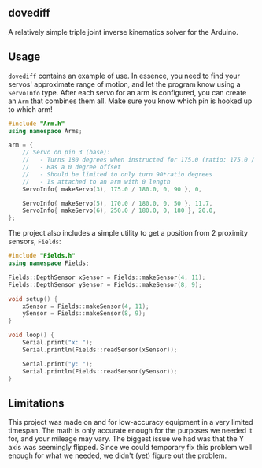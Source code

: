 dovediff
-------

A relatively simple triple joint inverse kinematics solver for the Arduino.

## Usage

`dovediff` contains an example of use. In essence, you need to find your servos' approximate range of motion, and let the program know using a `ServoInfo` type.  After each servo for an arm is configured, you can create an `Arm` that combines them all. Make sure you know which pin is hooked up to which arm!

```cpp
#include "Arm.h"
using namespace Arms;

arm = {
    // Servo on pin 3 (base):
    //   - Turns 180 degrees when instructed for 175.0 (ratio: 175.0 / 180.0)
    //   - Has a 0 degree offset
    //   - Should be limited to only turn 90*ratio degrees
    //   - Is attached to an arm with 0 length
    ServoInfo{ makeServo(3), 175.0 / 180.0, 0, 90 }, 0,

    ServoInfo{ makeServo(5), 170.0 / 180.0, 0, 50 }, 11.7,
    ServoInfo{ makeServo(6), 250.0 / 180.0, 0, 180 }, 20.0,
};
```

The project also includes a simple utility to get a position from 2 proximity sensors, `Fields`:

```cpp
#include "Fields.h"
using namespace Fields;

Fields::DepthSensor xSensor = Fields::makeSensor(4, 11);
Fields::DepthSensor ySensor = Fields::makeSensor(8, 9);

void setup() {
    xSensor = Fields::makeSensor(4, 11);
    ySensor = Fields::makeSensor(8, 9);
}

void loop() {
    Serial.print("x: ");
    Serial.println(Fields::readSensor(xSensor));

    Serial.print("y: ");
    Serial.println(Fields::readSensor(ySensor));
}
```

## Limitations

This project was made on and for low-accuracy equipment in a very limited timespan. The math is only accurate enough for the purposes we needed it for, and your mileage may vary.  The biggest issue we had was that the Y axis was seemingly flipped. Since we could temporary fix this problem well enough for what we needed, we didn't (yet) figure out the problem.
